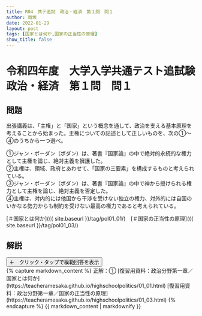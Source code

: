 ```yaml
---
title: R04　共テ追試　政治・経済　第１問　問１
author: 雨坂
date: 2022-01-29
layout: post
tags: [国家とは何か,国家の正当性の原理]
show_title: false
---
```

  
# 令和四年度　大学入学共通テスト追試験　政治・経済　第１問　問１  
  
## 問題  
出張講義は、「主権」と「国家」という概念を通して、政治を支える基本原理を考えることから始まった。主権についての記述として正しいものを、次の①〜④のうちから一つ選べ。  
  
①ジャン・ボーダン（ボダン）は、著書『国家論』の中で絶対的永続的な権力として主権を論じ、絶対主義を擁護した。  
②主権は、領域、政府とあわせて、「国家の三要素」を構成するものと考えられている。  
③ジャン・ボーダン（ボダン）は、著書『国家論』の中で神から授けられる権力として主権を論じ、絶対主義を否定した。  
④主権は、対内的には他国から干渉を受けない独立の権力、対外的には自国のいかなる勢力からも制約を受けない最高の権力であると考えられている。  

  
[＃国家とは何か]({{ site.baseurl }}/tag/pol01_01/)　[＃国家の正当性の原理]({{ site.baseurl }}/tag/pol01_03/)  
  
## 解説  
<div class="collapsible">
  <button class="collapsible-button">＋　クリック・タップで模範回答を表示</button>
  <div class="collapsible-content">
    {% capture markdown_content %}
正解：①  
[復習用資料：政治分野第一章／国家とは何か](https://teacheramesaka.github.io/highschoolpolitics/01_01.html)  
[復習用資料：政治分野第一章／国家の正当性の原理](https://teacheramesaka.github.io/highschoolpolitics/01_03.html)  
    {% endcapture %}
    {{ markdown_content | markdownify }}
  </div>
</div>